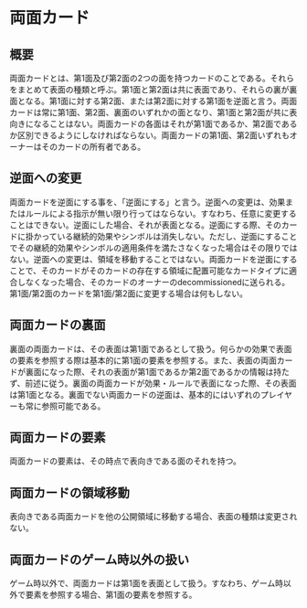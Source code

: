# 両面カード

## 概要

両面カードとは、第1面及び第2面の2つの面を持つカードのことである。それらをまとめて表面の種類と呼ぶ。第1面と第2面は共に表面であり、それらの裏が裏面となる。第1面に対する第2面、または第2面に対する第1面を逆面と言う。両面カードは常に第1面、第2面、裏面のいずれかの面となり、第1面と第2面が共に表向きになることはない。両面カードの各面はそれが第1面であるか、第2面であるか区別できるようにしなければならない。両面カードの第1面、第2面いずれもオーナーはそのカードの所有者である。

## 逆面への変更

両面カードを逆面にする事を、「逆面にする」と言う。逆面への変更は、効果またはルールによる指示が無い限り行ってはならない。すなわち、任意に変更することはできない。逆面にした場合、それが表面となる。逆面にする際、そのカードに掛かっている継続的効果やシンボルは消失しない。ただし、逆面にすることでその継続的効果やシンボルの適用条件を満たさなくなった場合はその限りではない。逆面への変更は、領域を移動することではない。両面カードを逆面にすることで、そのカードがそのカードの存在する領域に配置可能なカードタイプに適合しなくなった場合、そのカードのオーナーのdecommissionedに送られる。第1面/第2面のカードを第1面/第2面に変更する場合は何もしない。

## 両面カードの裏面

裏面の両面カードは、その表面は第1面であるとして扱う。何らかの効果で表面の要素を参照する際は基本的に第1面の要素を参照する。また、表面の両面カードが裏面になった際、それの表面が第1面であるか第2面であるかの情報は持たず、前述に従う。裏面の両面カードが効果・ルールで表面になった際、その表面は第1面となる。裏面でない両面カードの逆面は、基本的にはいずれのプレイヤーも常に参照可能である。

## 両面カードの要素

両面カードの要素は、その時点で表向きである面のそれを持つ。

## 両面カードの領域移動

表向きである両面カードを他の公開領域に移動する場合、表面の種類は変更されない。

## 両面カードのゲーム時以外の扱い

ゲーム時以外で、両面カードは第1面を表面として扱う。すなわち、ゲーム時以外で要素を参照する場合、第1面の要素を参照する。
